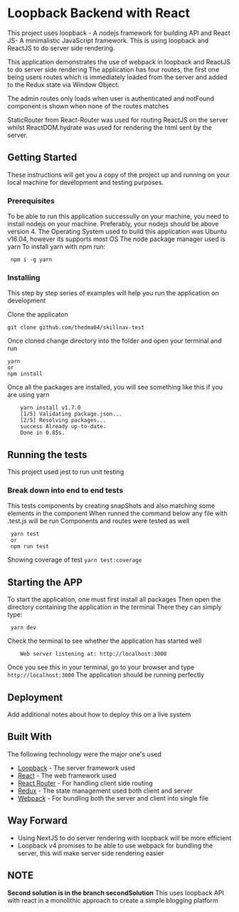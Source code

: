 # Loopback Backend with React

This project uses loopback - A nodejs framework for building API and React JS- A minimalistic JavaScript framework. This is using loopback and ReactJS to do server side rendering.

This application demonstrates the use of webpack in loopback and ReactJS to do server side rendering
The application has four routes, the first one being users routes which is immediately loaded from the server 
and added to the Redux state via Window Object.

The admin routes only loads when user is authenticated and notFound component is shown when none of the routes matches

StaticRouter from React-Router was used for routing ReactJS on the server whilst ReactDOM.hydrate was used for rendering the html sent by the server.




## Getting Started

These instructions will get you a copy of the project up and running on your local machine for development and testing purposes.

### Prerequisites

To be able to run this application successully on your machine, you need to install nodejs on your machine. Preferably, your nodejs should be above version 4.
The Operating System used to build this application was Ubuntu v16.04, however its supports most OS
The node package manager used is yarn
To install yarn with npm run:

```
 npm i -g yarn
```

### Installing

This step by step series of examples will help you run the application on development


Clone the applicaton

```
git clone github.com/thedma04/skillnav-test
```

Once cloned change directory into the folder and open your terminal and run

```
yarn 
or 
npm install
```

Once all the packages are installed, you will see something like this if you are using yarn

```
    yarn install v1.7.0
    [1/5] Validating package.json...
    [2/5] Resolving packages...
    success Already up-to-date.
    Done in 0.85s.

```

## Running the tests

This project used jest to run unit testing

### Break down into end to end tests

This tests components by creating snapShots and also matching some elements in the component
When runned the command below any file with .test.js will be run
Components and routes were tested as well

```
 yarn test
 or
 npm run test
```

Showing coverage of test ```yarn test:coverage```


## Starting the APP

To start the application, one must first install all packages
Then open the directory containing the application in the terminal
There they can simply type:

```
 yarn dev
```

Check the terminal to see whether the application has started well

```
    Web server listening at: http://localhost:3000

```

Once you see this in your terminal, go to your browser and type ```http://localhost:3000```
The application should be running perfectly


## Deployment

Add additional notes about how to deploy this on a live system

## Built With

The following technology were the major one's used

* [Loopback](https://loopback.io/) - The server framework used
* [React](https://reactjs.org/) - The web framework used
* [React Router](https://reacttraining.com/react-router/web/guides/philosophy) - For handling client side routing
* [Redux](https://redux.js.org/) - The state management used both client and server
* [Webpack](https://webpack.js.org/) - For bundling both the server and client into single file


## Way Forward

* Using NextJS to do server rendering with loopback will be more efficient
* Loopback v4 promises to be able to use webpack for bundling the server, this will make server side      rendering easier

## NOTE
**Second solution is in the branch secondSolution**
This uses loopback API with react in a monolithic approach to create a simple blogging platform